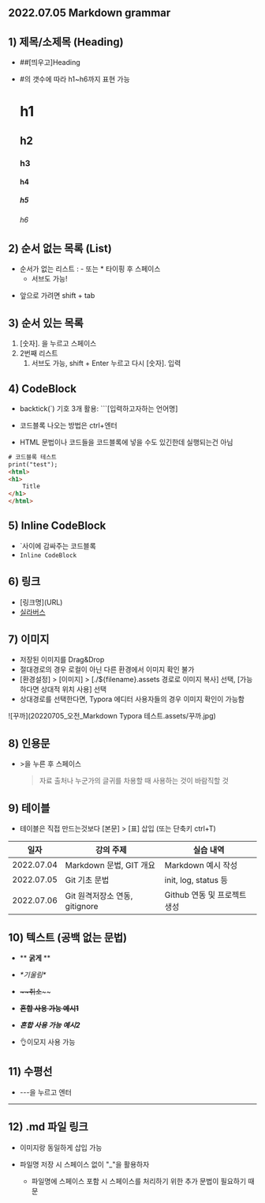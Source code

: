 ## 2022.07.05 Markdown grammar



## 1) 제목/소제목 (Heading)

- ##[띄우고]Heading

- #의 갯수에 따라 h1~h6까지 표현 가능

  # h1

  ## h2

  ### h3

  #### h4

  ##### h5

  ###### h6



## 2) 순서 없는 목록 (List)

* 순서가 없는 리스트 : - 또는 * 타이핑 후 스페이스
  - 서브도 가능!

- 앞으로 가려면 shift + tab



## 3) 순서 있는 목록

1. [숫자]. 을 누르고 스페이스
2. 2번째 리스트
   1. 서브도 가능, shift + Enter 누르고 다시 [숫자]. 입력



## 4) CodeBlock

- backtick(`) 기호 3개 활용: ```[입력하고자하는 언어명]

- 코드블록 나오는 방법은 ctrl+엔터

- HTML 문법이나 코드들을 코드블록에 넣을 수도 있긴한데 실행되는건 아님

``` html
# 코드블록 테스트
print("test");
<html>
<h1>
	Title
</h1>
</html>
```



## 5) Inline CodeBlock

* `사이에 감싸주는 코드블록
* `Inline CodeBlock` 



## 6) 링크

* \[링크명]\(URL)
* [실라버스](https://syllaverse.com)



## 7) 이미지

* 저장된 이미지를 Drag&Drop
* 절대경로의 경우 로컬이 아닌 다른 환경에서 이미지 확인 불가
* [환경설정] > [이미지] > [./${filename}.assets 경로로 이미지 복사] 선택, [가능하다면 상대적 위치 사용] 선택
* 상대경로를 선택한다면, Typora 에디터 사용자들의 경우 이미지 확인이 가능함

![꾸까](20220705_오전_Markdown Typora 테스트.assets/꾸까.jpg)





## 8) 인용문

* \>을 누른 후 스페이스

  > 자료 출처나 누군가의 글귀를 차용할 때 사용하는 것이 바람직할 것



## 9) 테이블

* 테이블은 직접 만드는것보다 [본문] > [표] 삽입 (또는 단축키 ctrl+T)

| 일자       | 강의 주제                      | 실습 내역                    |
| ---------- | ------------------------------ | ---------------------------- |
| 2022.07.04 | Markdown 문법, GIT 개요        | Markdown 예시 작성           |
| 2022.07.05 | Git 기초 문법                  | init, log, status 등         |
| 2022.07.06 | Git 원격저장소 연동, gitignore | Github 연동 및 프로젝트 생성 |



## 10) 텍스트 (공백 없는 문법)

* ** **굵게** **

* *\*기울림\**

* ~~\~\~취소~~~~

* **~~혼합 사용 가능 예시1~~**
* ***혼합 사용 가능 예시2***
* 👌이모지 사용 가능



## 11) 수평선

* ---을 누르고 엔터

---



## 12) .md 파일 링크

* 이미지랑 동일하게 삽입 가능

* 파일명 저장 시 스페이스 없이 "_"을 활용하자
  * 파일명에 스페이스 포함 시 스페이스를 처리하기 위한 추가 문법이 필요하기 때문